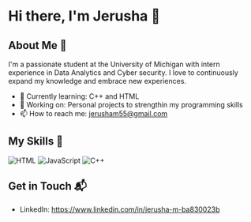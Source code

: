 # Hi there, I'm Jerusha 👋


## About Me 🚀

I'm a passionate student at the University of Michigan with intern experience in Data Analytics and Cyber security. I love to continuously expand my knowledge and embrace new experiences.

<!-- ![Untitled presentation](https://github.com/Jerusha-Manoj/Jerusha-Manoj/assets/133903427/b936bb48-244f-4467-a5e2-f3f679b907be) -->

- 🌱 Currently learning: C++ and HTML
- 🔭 Working on: Personal projects to strengthin my programming skills
- 📫 How to reach me: jerusham55@gmail.com

## My Skills 🧠

![HTML](https://img.shields.io/badge/-HTML-E34F26?style=flat-square&logo=html5&logoColor=white)
![JavaScript](https://img.shields.io/badge/-JavaScript-F7DF1E?style=flat-square&logo=javascript&logoColor=black)
![C++](https://img.shields.io/badge/c++-%2300599C.svg?style=flat-square&logo=c%2B%2B&logoColor=white)



## Get in Touch 📬

- LinkedIn: https://www.linkedin.com/in/jerusha-m-ba830023b



